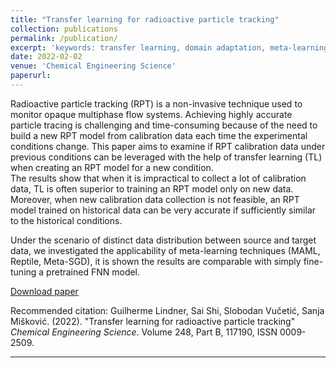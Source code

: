 ```yaml
---
title: "Transfer learning for radioactive particle tracking"
collection: publications
permalink: /publication/
excerpt: 'keywords: transfer learning, domain adaptation, meta-learning, few-shot learning'
date: 2022-02-02
venue: 'Chemical Engineering Science'
paperurl: 
---
```

Radioactive particle tracking (RPT) is a non-invasive technique used to monitor opaque multiphase flow systems. Achieving highly accurate particle tracing is challenging and time-consuming because of the need to build a new RPT model from calibration data each time the experimental conditions change. This paper aims to examine if RPT calibration data under previous conditions can be leveraged with the help of transfer learning (TL) when creating an RPT model for a new condition.  
The results show that when it is impractical to collect a lot of calibration data, TL is often superior to training an RPT model only on new data. Moreover, when new calibration data collection is not feasible, an RPT model trained on historical data can be very accurate if sufficiently similar to the historical conditions.

Under the scenario of distinct data distribution between source and target data, we investigated the applicability of meta-learning techniques (MAML, Reptile, Meta-SGD), it is shown the results are comparable with simply fine-tuning a pretrained FNN model. 

<a href="https://drive.google.com/file/d/1lul899hWwP47fghHDYFxJe6OvZcbzgXm/view?usp=sharing" target="_blank">Download paper</a>

Recommended citation: Guilherme Lindner, Sai Shi, Slobodan Vučetić, Sanja Mišković. (2022). "Transfer learning for radioactive particle tracking" <i>Chemical Engineering Science</i>. Volume 248, Part B, 117190, ISSN 0009-2509.

---

